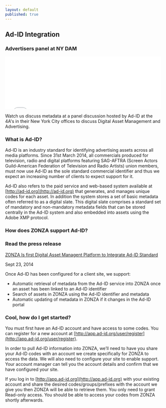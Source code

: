 ```yaml
---
layout: default
published: true
---
```


## <i class="fa fa-file-text-o"></i> Ad-ID Integration



<div class="pull-right">
<h3>Advertisers panel at NY DAM</h3>
<iframe width="100%" height="169"
src="//www.youtube-nocookie.com/embed/SzkWuYD5ugw?rel=0&amp;controls=0&amp;showinfo=0" frameborder="0" allowfullscreen></iframe>
<p>
Watch us discuss metadata at a panel discussion hosted by Ad-ID at the 4A's in
their New York City offices to discuss Digital Asset Management and
Advertising.
</p>
</div>

### What is Ad-ID?

Ad-ID is an industry standard for identifying advertising assets across all
media platforms. Since 31st March 2014, all commercials produced for
television, radio and digital platforms featuring SAG-AFTRA (Screen Actors
Guild-American Federation of Television and Radio Artists) union members,
must now use Ad-ID as the sole standard commercial identifier and thus we
expect an increasing number of clients to expect support for it.

Ad-ID also refers to the paid service and web-based system available at
[http://ad-id.org](http://ad-id.org) that generates, and manages unique
codes for each asset. In addition the system stores a set of basic metadata
often referred to as a digital slate. This digital slate comprises a
standard set of mandatory and non-mandatory metadata fields that can be
stored centrally in the Ad-ID system and also embedded into assets using
the Adobe XMP protocol.

### How does ZONZA support Ad-ID?

<div class="pull-right">
<h3>Read the press release</h3>
<a href="http://www.ad-id.org/news-announcements/zonza-first-digital-asset-management-platform-integrate-ad-industry%E2%80%99s-ad-id">ZONZA Is first Digital Asset Managent Platform to Integrate Ad-ID Standard <i class="fa fa-external-link"></i></a>
<p>Sept 23, 2014</p>
</p>
</div>

Once Ad-ID has been configured for a client site, we support:

* Automatic retrieval of metadata from the Ad-ID service into ZONZA once an
  asset has been linked to an Ad-ID identifier
* Search of assets in ZONZA using the Ad-ID identifier and metadata
* Automatic updating of metadata in ZONZA if it changes in the Ad-ID portal

### Cool, how do I get started?

You must first have an Ad-ID account and have access to some codes. You can
register for a new account at
[http://app.ad-id.org/user/register](http://app.ad-id.org/user/register).

In order to pull Ad-ID information into ZONZA, we’ll need to have you share
your Ad-ID codes with an account we create specifically for ZONZA to access
the data. We will also need to configure your site to enable support. Your
account manager can tell you the account details and confirm that we have
configured your site.

If you log in to [http://app.ad-id.org](http://app.ad-id.org) with your
existing account and share the desired codes/groups/prefixes with the account
we give you then ZONZA will be able to retrieve them. You only need to grant
Read-only access. You should be able to access your codes from ZONZA shortly
afterwards.
